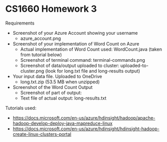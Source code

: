 # CS1660 Homework 3

Requirements
- Screenshot of your Azure Account showing your username 
  - azure_account.png
- Screenshot of your implementation of Word Count on Azure 
  - Actual implementation of Word Count used: WordCount.java (taken from tutorial below)
  - Screenshot of terminal command: terminal-commands.png
  - Screenshot of data/output uploaded to cluster: uploaded-to-cluster.png (look for long.txt file and long-results output)
- Your input data file. Uploaded to OneDrive 
  - long.txt.zip (53.5 MB when unzipped)
- Screenshot of the Word Count Output
  - Screenshot of part of output: 
  - Text file of actual output: long-results.txt

Tutorials used:
- https://docs.microsoft.com/en-us/azure/hdinsight/hadoop/apache-hadoop-develop-deploy-java-mapreduce-linux
- https://docs.microsoft.com/en-us/azure/hdinsight/hdinsight-hadoop-create-linux-clusters-portal

